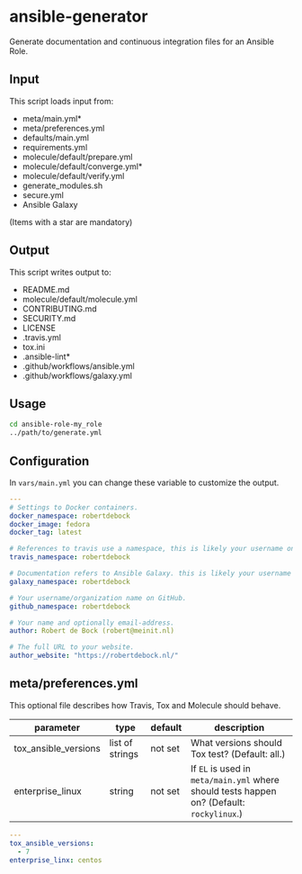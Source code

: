 # ansible-generator

Generate documentation and continuous integration files for an Ansible Role.

## Input

This script loads input from:

- meta/main.yml*
- meta/preferences.yml
- defaults/main.yml
- requirements.yml
- molecule/default/prepare.yml
- molecule/default/converge.yml*
- molecule/default/verify.yml
- generate_modules.sh
- secure.yml
- Ansible Galaxy

(Items with a star are mandatory)

## Output

This script writes output to:

- README.md
- molecule/default/molecule.yml
- CONTRIBUTING.md
- SECURITY.md
- LICENSE
- .travis.yml
- tox.ini
- .ansible-lint*
- .github/workflows/ansible.yml
- .github/workflows/galaxy.yml

## Usage

```bash
cd ansible-role-my_role
../path/to/generate.yml
```

## Configuration

In `vars/main.yml` you can change these variable to customize the output.

```yaml
---
# Settings to Docker containers.
docker_namespace: robertdebock
docker_image: fedora
docker_tag: latest

# References to travis use a namespace, this is likely your username on Travis.
travis_namespace: robertdebock

# Documentation refers to Ansible Galaxy. this is likely your username on Galaxy.
galaxy_namespace: robertdebock

# Your username/organization name on GitHub.
github_namespace: robertdebock

# Your name and optionally email-address.
author: Robert de Bock (robert@meinit.nl)

# The full URL to your website.
author_website: "https://robertdebock.nl/"
```

## meta/preferences.yml

This optional file describes how Travis, Tox and Molecule should behave.

|parameter            |type           |default|description                                                                             |
|--------------------|---------------|-------|-----------------------------------------------------------------------------------------|
|tox_ansible_versions|list of strings|not set|What versions should Tox test? (Default: all.)                                           |
|enterprise_linux    |string         |not set|If `EL` is used in `meta/main.yml` where should tests happen on? (Default: `rockylinux`.)|


```yaml
---
tox_ansible_versions:
  - 7
enterprise_linx: centos
```
